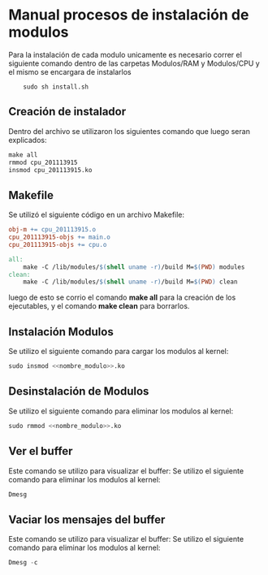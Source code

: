 # Manual procesos de instalación de modulos

Para la instalación de cada modulo unicamente es necesario correr el siguiente comando dentro de las carpetas Modulos/RAM y Modulos/CPU y el mismo se encargara de instalarlos
```
    sudo sh install.sh
```
## Creación de instalador
Dentro del archivo se utilizaron los siguientes comando que luego seran explicados:
```s
make all
rmmod cpu_201113915
insmod cpu_201113915.ko
```
 ## Makefile
Se utilizó el siguiente código en un archivo Makefile:

```Makefile
obj-m += cpu_201113915.o
cpu_201113915-objs += main.o
cpu_201113915-objs += cpu.o

all:
    make -C /lib/modules/$(shell uname -r)/build M=$(PWD) modules
clean:
    make -C /lib/modules/$(shell uname -r)/build M=$(PWD) clean
```

luego de esto se corrio el comando **make all** para la creación de los ejecutables, y el comando **make clean** para borrarlos.

 ## Instalación Modulos
Se utilizo el siguiente comando para cargar los modulos al kernel:

```s
sudo insmod <<nombre_modulo>>.ko
```

 ## Desinstalación de Modulos
Se utilizo el siguiente comando para eliminar los modulos al kernel:
```s
sudo rmmod <<nombre_modulo>>.ko
```
 ## Ver el buffer
 Este comando se utilizo para visualizar el buffer:
Se utilizo el siguiente comando para eliminar los modulos al kernel:
```s
Dmesg
```
 ## Vaciar los mensajes del buffer
 Este comando se utilizo para visualizar el buffer:
Se utilizo el siguiente comando para eliminar los modulos al kernel:
```s
Dmesg -c
```

